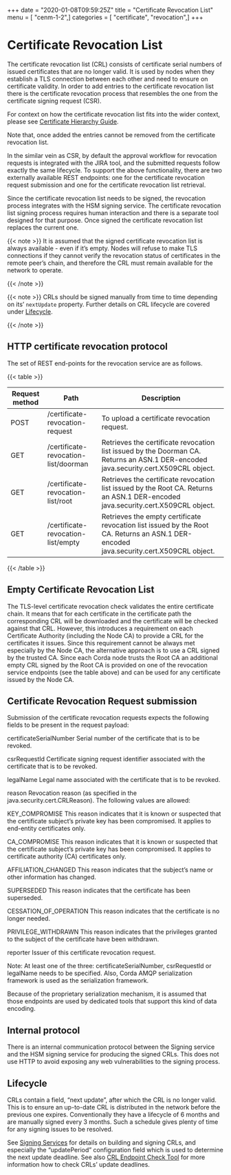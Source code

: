 +++
date = "2020-01-08T09:59:25Z"
title = "Certificate Revocation List"
menu = [ "cenm-1-2",]
categories = [ "certificate", "revocation",]
+++


# Certificate Revocation List

The certificate revocation list (CRL) consists of certificate serial numbers of issued certificates that are no longer valid.
            It is used by nodes when they establish a TLS connection between each other and need to ensure on certificate validity.
            In order to add entries to the certificate revocation list there is the certificate revocation process that resembles
            the one from the certificate signing request (CSR).

For context on how the certificate revocation list fits into the wider context, please see [Certificate Hierarchy Guide](pki-guide.md).

Note that, once added the entries cannot be removed from the certificate revocation list.

In the similar vein as CSR, by default the approval workflow for revocation requests is integrated with the JIRA tool,
            and the submitted requests follow exactly the same lifecycle. To support the above functionality, there are two
            externally available REST endpoints: one for the certificate revocation request submission and
            one for the certificate revocation list retrieval.

Since the certificate revocation list needs to be signed, the revocation process integrates with the HSM signing service.
            The certificate revocation list signing process requires human interaction and there is a separate tool designed for that purpose.
            Once signed the certificate revocation list replaces the current one.


{{< note >}}
It is assumed that the signed certificate revocation list is always available - even if it’s empty. Nodes
                will refuse to make TLS connections if they cannot verify the revocation status of certificates in the
                remote peer’s chain, and therefore the CRL must remain available for the network to operate.

{{< /note >}}

{{< note >}}
CRLs should be signed manually from time to time depending on its’ `nextUpdate` property. Further details
                on CRL lifecycle are covered under [Lifecycle](#crl-lifecycle).

{{< /note >}}

## HTTP certificate revocation protocol

The set of REST end-points for the revocation service are as follows.


{{< table >}}

|Request method|Path|Description|
|----------------|-----------------------------------------|----------------------------------------------------------------------------------------------------------------------------------------------|
|POST|/certificate-revocation-request|To upload a certificate revocation request.|
|GET|/certificate-revocation-list/doorman|Retrieves the certificate revocation list issued by the Doorman CA. Returns an ASN.1 DER-encoded java.security.cert.X509CRL object.|
|GET|/certificate-revocation-list/root|Retrieves the certificate revocation list issued by the Root CA. Returns an ASN.1 DER-encoded java.security.cert.X509CRL object.|
|GET|/certificate-revocation-list/empty|Retrieves the empty certificate revocation list issued by the Root CA. Returns an ASN.1 DER-encoded java.security.cert.X509CRL object.|

{{< /table >}}

## Empty Certificate Revocation List

The TLS-level certificate revocation check validates the entire certificate chain. It means that for each certificate in the
                certificate path the corresponding CRL will be downloaded and the certificate will be checked against that CRL.
                However, this introduces a requirement on each Certificate Authority (including the Node CA) to provide a CRL for the
                certificates it issues. Since this requirement cannot be always met especially by the Node CA, the alternative approach
                is to use a CRL signed by the trusted CA. Since each Corda node trusts the Root CA an additional empty CRL signed by the
                Root CA is provided on one of the revocation service endpoints (see the table above) and can be used for any certificate
                issued by the Node CA.


## Certificate Revocation Request submission

Submission of the certificate revocation requests expects the following fields to be present in the request payload:



certificateSerialNumber
Serial number of the certificate that is to be revoked.


csrRequestId
Certificate signing request identifier associated with the certificate that is to be revoked.


legalName
Legal name associated with the certificate that is to be revoked.


reason
Revocation reason (as specified in the java.security.cert.CRLReason). The following values are allowed:



KEY_COMPROMISE
This reason indicates that it is known or suspected that the certificate subject’s private key has been compromised. It applies to end-entity certificates only.


CA_COMPROMISE
This reason indicates that it is known or suspected that the certificate subject’s private key has been compromised. It applies to certificate authority (CA) certificates only.


AFFILIATION_CHANGED
This reason indicates that the subject’s name or other information has changed.


SUPERSEDED
This reason indicates that the certificate has been superseded.


CESSATION_OF_OPERATION
This reason indicates that the certificate is no longer needed.


PRIVILEGE_WITHDRAWN
This reason indicates that the privileges granted to the subject of the certificate have been withdrawn.


reporter
Issuer of this certificate revocation request.



Note: At least one of the three: certificateSerialNumber, csrRequestId or legalName needs to be specified.
Also, Corda AMQP serialization framework is used as the serialization framework.

Because of the proprietary serialization mechanism, it is assumed that those endpoints are used by dedicated tools that support this kind of data encoding.


## Internal protocol

There is an internal communication protocol between the Signing service and the HSM signing service for producing the signed CRLs.
                This does not use HTTP to avoid exposing any web vulnerabilities to the signing process.


## Lifecycle

CRLs contain a field, “next update”, after which the CRL is no longer valid. This is to ensure
                an up-to-date CRL is distributed in the network before the previous one expires. Conventionally they have a
                lifecycle of 6 months and are manually signed every 3 months. Such a schedule gives plenty of time for
                any signing issues to be resolved.

See [Signing Services](signing-service.md) for details on building and signing CRLs, and especially the “updatePeriod”
                configuration field which is used to determine the next update deadline. See also [CRL Endpoint Check Tool](crl-endpoint-check-tool.md)
                for more information how to check CRLs’ update deadlines.


